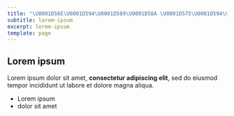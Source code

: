 ```yaml
---
title: "\U0001D56E\U0001D594\U0001D589\U0001D58A \U0001D575\U0001D594\U0001D59A\U0001D597\U0001D593\U0001D586\U0001D591"
subtitle: lorem-ipsum
excerpt: lorem-ipsum
template: page
---
```

## Lorem ipsum

Lorem ipsum dolor sit amet, **consectetur adipiscing elit**, sed do eiusmod tempor incididunt ut labore et dolore magna aliqua.

- Lorem ipsum
- dolor sit amet